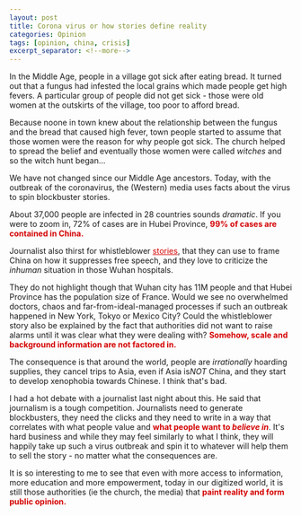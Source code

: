 ```yaml
---
layout: post
title: Corona virus or how stories define reality 
categories: Opinion
tags: [opinion, china, crisis]
excerpt_separator: <!--more-->
---
```


In the Middle Age, people in a village got sick after eating bread. It turned out that a fungus had infested the local grains which made people get high fevers. A particular group of people did not get sick - those were old women at the outskirts of the village, too poor to afford bread.

Because noone in town knew about the relationship between the fungus and the bread that caused high fever, town people started to assume that those women were the reason for why people got sick. The church helped to spread the belief and eventually those women were called <em>witches</em> and so the witch hunt began...

We have not changed since our Middle Age ancestors. Today, with the outbreak of the coronavirus, the (Western) media uses facts about the virus to spin blockbuster stories. <!--more-->

About 37,000 people are infected in 28 countries sounds <em>dramatic</em>. If you were to zoom in, 72% of cases are in Hubei Province, <span style="color:#d40202; font-weight: bold">99% of cases are contained in China. </span>

Journalist also thirst for whistleblower  <a href="https://www.spiegel.de/politik/ausland/coronavirus-entecker-li-wenliang-gestorben-ein-ganz-normaler-held-a-d85d19fc-5705-4484-bff8-3c53711e6d07" style="color: #d40202;font-weight: normal;text-decoration: underline;" target="_blank">stories</a>, that they can use to frame China on how it suppresses free speech, and they love to criticize the <em>inhuman</em> situation in those Wuhan hospitals.

They do not highlight though that Wuhan city has 11M people and that Hubei Province has the population size of France. Would we see no overwhelmed doctors, chaos and far-from-ideal-managed processes if such an outbreak happened in New York, Tokyo or Mexico City? Could the whistleblower story also be explained by the fact that authorities did not want to raise alarms until it was clear what they were dealing with? <span style="color:#d40202; font-weight: bold">Somehow, scale and background information are not factored in.</span>

The consequence is that around the world, people are <em>irrationally</em> hoarding supplies, they cancel trips to Asia, even if Asia is<em>NOT</em> China, and they start to develop xenophobia towards Chinese. I think that's bad.

I had a hot debate with a journalist last night about this. He said that journalism is a tough competition. Journalists need to generate blockbusters, they need the clicks and they need to write in a way that correlates with what people value and <span style="color:#d40202; font-weight: bold">what people want to <em>believe in</em></span>. It's hard business and while they may feel similarly to what I think, they will happily take up such a virus outbreak and spin it to whatever will help them to sell the story - no matter what the consequences are. 

It is so interesting to me to see that even with more access to information, more education and more empowerment, today in our digitized world, it is still those authorities (ie the church, the media) that <span style="color:#d40202; font-weight: bold">paint reality and form public opinion.</span>